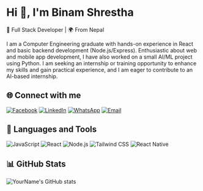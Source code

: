 # Hi 👋, I'm Binam Shrestha 
🚀 Full Stack Developer | 🌍 From Nepal  

I am a Computer Engineering graduate with hands-on experience in React and basic backend development (Node.js/Express). Enthusiastic about web and mobile app development, I have also worked on a small AI/ML project using Python. I am seeking an internship or training opportunity to enhance my skills and gain practical experience, and I am eager to contribute to an AI-based internship.

## 🌐 Connect with me  
[![Facebook](https://img.shields.io/badge/Facebook-1877F2?style=flat&logo=facebook&logoColor=white)](https://www.facebook.com/binam.shrestha.948)
[![LinkedIn](https://img.shields.io/badge/LinkedIn-0A66C2?style=flat&logo=linkedin&logoColor=white)](https://linkedin.com/in/binam-shrestha-910543379)
[![WhatsApp](https://img.shields.io/badge/WhatsApp-25D366?style=flat&logo=whatsapp&logoColor=white)](https://wa.me/9865250834)
[![Email](https://img.shields.io/badge/Email-D14836?style=flat&logo=gmail&logoColor=white)](mailto:binamshrestha770@gmail.com)

## 🚀 Languages and Tools
![JavaScript](https://img.shields.io/badge/-JavaScript-F7DF1E?style=flat&logo=javascript&logoColor=000)
![React](https://img.shields.io/badge/-React-20232A?style=flat&logo=react&logoColor=61DAFB)
![Node.js](https://img.shields.io/badge/-Node.js-43853D?style=flat&logo=node.js&logoColor=white)
![Tailwind CSS](https://img.shields.io/badge/-Tailwind%20CSS-06B6D4?style=flat&logo=tailwind-css&logoColor=white)
![React Native](https://img.shields.io/badge/-React%20Native-20232A?style=flat&logo=react&logoColor=61DAFB)


## 📊 GitHub Stats
![YourName's GitHub stats](https://github-readme-stats.vercel.app/api?username=Binam001&show_icons=true&theme=radical)

